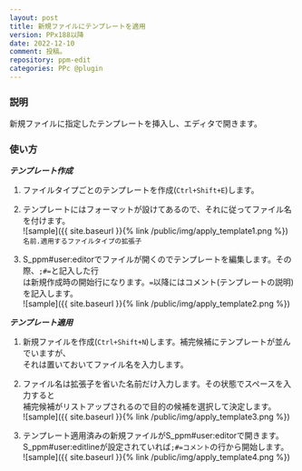 ```yaml
---
layout: post
title: 新規ファイルにテンプレートを適用
version: PPx188以降
date: 2022-12-10
comment: 投稿。
repository: ppm-edit
categories: PPc @plugin
---
```


### 説明

新規ファイルに指定したテンプレートを挿入し、エディタで開きます。  

### 使い方

***テンプレート作成***

1. ファイルタイプごとのテンプレートを作成(`Ctrl+Shift+E`)します。
2. テンプレートにはフォーマットが設けてあるので、それに従ってファイル名を付けます。  
  ![sample]({{ site.baseurl }}{% link /public/img/apply_template1.png %})  
  `名前.適用するファイルタイプの拡張子`

3. S_ppm#user:editorでファイルが開くのでテンプレートを編集します。その際、`;#=`と記入した行  
  は新規作成時の開始行になります。`=`以降にはコメント(テンプレートの説明)を記入します。  
  ![sample]({{ site.baseurl }}{% link /public/img/apply_template2.png %})  

***テンプレート適用***

1. 新規ファイルを作成(`Ctrl+Shift+N`)します。補完候補にテンプレートが並んでいますが、  
  それは置いておいてファイル名を入力します。
2. ファイル名は拡張子を省いた名前だけ入力します。その状態でスペースを入力すると  
  補完候補がリストアップされるので目的の候補を選択して決定します。  
  ![sample]({{ site.baseurl }}{% link /public/img/apply_template3.png %})

3. テンプレート適用済みの新規ファイルがS_ppm#user:editorで開きます。  
  S_ppm#user:editlineが設定されていれば`;#=コメント`の行から開始します。  
  ![sample]({{ site.baseurl }}{% link /public/img/apply_template4.png %})
